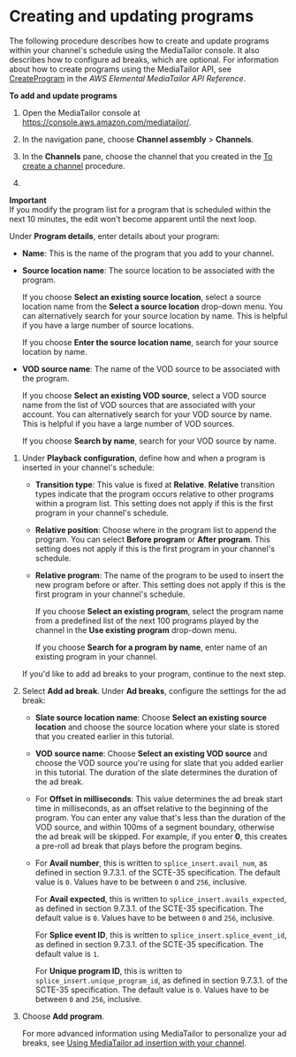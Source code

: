 # Creating and updating programs<a name="channel-assembly-adding-programs"></a>

 The following procedure describes how to create and update programs within your channel's schedule using the MediaTailor console\. It also describes how to configure ad breaks, which are optional\. For information about how to create programs using the MediaTailor API, see [CreateProgram](https://docs.aws.amazon.com/mediatailor/latest/apireference/channel-channelname-program-programname.html) in the *AWS Elemental MediaTailor API Reference*\. <a name="add-programs-procedure"></a>

**To add and update programs**

1. Open the MediaTailor console at [https://console\.aws\.amazon\.com/mediatailor/](https://console.aws.amazon.com/mediatailor/)\.

1. In the navigation pane, choose **Channel assembly** > **Channels**\.

1. In the **Channels** pane, choose the channel that you created in the [To create a channel](channel-assembly-creating-channels.md#create-channel-procedure) procedure\.

1. 
**Important**  
If you modify the program list for a program that is scheduled within the next 10 minutes, the edit won't become apparent until the next loop\.

   Under **Program details**, enter details about your program:
   + **Name**: This is the name of the program that you add to your channel\.
   + **Source location name**: The source location to be associated with the program\.

     If you choose **Select an existing source location**, select a source location name from the **Select a source location** drop\-down menu\. You can alternatively search for your source location by name\. This is helpful if you have a large number of source locations\.

     If you choose **Enter the source location name**, search for your source location by name\.
   + **VOD source name**: The name of the VOD source to be associated with the program\.

     If you choose **Select an existing VOD source**, select a VOD source name from the list of VOD sources that are associated with your account\. You can alternatively search for your VOD source by name\. This is helpful if you have a large number of VOD sources\.

     If you choose **Search by name**, search for your VOD source by name\.

1. Under **Playback configuration**, define how and when a program is inserted in your channel's schedule:
   + **Transition type**: This value is fixed at **Relative**\. **Relative** transition types indicate that the program occurs relative to other programs within a program list\. This setting does not apply if this is the first program in your channel's schedule\. 
   + **Relative position**: Choose where in the program list to append the program\. You can select **Before program** or **After program**\. This setting does not apply if this is the first program in your channel's schedule\.
   + **Relative program**: The name of the program to be used to insert the new program before or after\. This setting does not apply if this is the first program in your channel's schedule\.

     If you choose **Select an existing program**, select the program name from a predefined list of the next 100 programs played by the channel in the **Use existing program** drop\-down menu\.

     If you choose **Search for a program by name**, enter name of an existing program in your channel\.

    If you'd like to add ad breaks to your program, continue to the next step\. 

1. <a name="channel-assembly-programs-ad-breaks"></a>Select **Add ad break**\. Under **Ad breaks**, configure the settings for the ad break:
   + **Slate source location name**: Choose **Select an existing source location** and choose the source location where your slate is stored that you created earlier in this tutorial\.
   + **VOD source name**: Choose **Select an existing VOD source** and choose the VOD source you're using for slate that you added earlier in this tutorial\. The duration of the slate determines the duration of the ad break\.
   + For **Offset in milliseconds**: This value determines the ad break start time in milliseconds, as an offset relative to the beginning of the program\. You can enter any value that's less than the duration of the VOD source, and within 100ms of a segment boundary, otherwise the ad break will be skipped\. For example, if you enter **0**, this creates a pre\-roll ad break that plays before the program begins\.
   + For **Avail number**, this is written to `splice_insert.avail_num`, as defined in section 9\.7\.3\.1\. of the SCTE\-35 specification\. The default value is `0`\. Values have to be between `0` and `256`, inclusive\.

     For **Avail expected**, this is written to `splice_insert.avails_expected`, as defined in section 9\.7\.3\.1\. of the SCTE\-35 specification\. The default value is `0`\. Values have to be between `0` and `256`, inclusive\.

     For **Splice event ID**, this is written to `splice_insert.splice_event_id`, as defined in section 9\.7\.3\.1\. of the SCTE\-35 specification\. The default value is `1`\.

     For **Unique program ID**, this is written to `splice_insert.unique_program_id`, as defined in section 9\.7\.3\.1\. of the SCTE\-35 specification\. The default value is `0`\. Values have to be between `0` and `256`, inclusive\.

1. Choose **Add program**\.

    For more advanced information using MediaTailor to personalize your ad breaks, see [Using MediaTailor ad insertion with your channel](channel-assembly-integrating-mediatailor-ssai.md)\. 